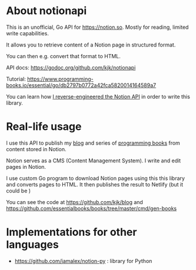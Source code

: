 # About notionapi

This is an unofficial, Go API for https://notion.so. Mostly for reading, limited write capabilities.

It allows you to retrieve content of a Notion page in structured format.

You can then e.g. convert that format to HTML.

API docs: https://godoc.org/github.com/kjk/notionapi

Tutorial: https://www.programming-books.io/essential/go/db2797b0772a42fca5820014164589a7

You can learn how [I reverse-engineered the Notion API](https://blog.kowalczyk.info/article/88aee8f43620471aa9dbcad28368174c/how-i-reverse-engineered-notion-api.html) in order to write this library.

# Real-life usage

I use this API to publish my [blog](https://blog.kowalczyk.info/) and series of [programming books](https://www.programming-books.io/) from content stored in Notion.

Notion serves as a CMS (Content Management System). I write and edit pages in Notion.

I use custom Go program to download Notion pages using this this library and converts pages to HTML. It then publishes the result to Netlify (but it could be )

You can see the code at https://github.com/kjk/blog and https://github.com/essentialbooks/books/tree/master/cmd/gen-books

# Implementations for other languages

* https://github.com/jamalex/notion-py : library for Python

